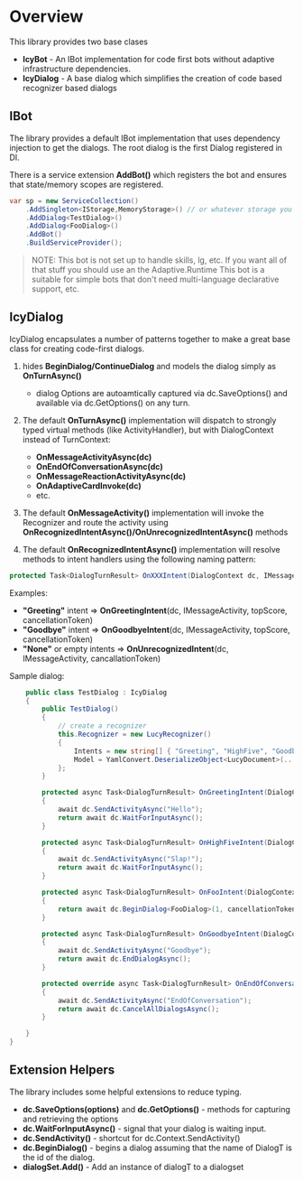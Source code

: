 
# Overview
This library provides two base clases
* **IcyBot** - An IBot implementation for code first bots without adaptive infrastructure dependencies.
* **IcyDialog** - A base dialog which simplifies the creation of code based recognizer based dialogs 

## IBot
The library provides a default IBot implementation that uses dependency injection to get the dialogs.
The root dialog is the first Dialog registered in DI.

There is a service extension **AddBot()** which registers the bot and ensures that state/memory scopes are registered.
 
```C#
var sp = new ServiceCollection()
    .AddSingleton<IStorage,MemoryStorage>() // or whatever storage you want.
    .AddDialog<TestDialog>()
    .AddDialog<FooDialog>()
    .AddBot()
    .BuildServiceProvider();
```

> NOTE: This bot is not set up to handle skills, lg, etc.  If you want all of that stuff you should use an the Adaptive.Runtime
> This bot is a suitable for simple bots that don't need multi-language declarative support, etc.

## IcyDialog
IcyDialog encapsulates a number of patterns together to make a great base class for creating code-first dialogs.

1. hides **BeginDialog/ContinueDialog** and models the dialog simply as **OnTurnAsync()**
    - dialog Options are autoamtically captured via dc.SaveOptions() and available via dc.GetOptions() on any turn.
2. The default **OnTurnAsync()** implementation will dispatch to strongly typed virtual methods (like ActivityHandler), but with DialogContext instead of TurnContext:
    - **OnMessageActivityAsync(dc)**
    - **OnEndOfConversationAsync(dc)**
    - **OnMessageReactionActivityAsync(dc)**
    - **OnAdaptiveCardInvoke(dc)** 
    - etc.
     
3. The default **OnMessageActivity()** implementation will invoke the Recognizer and route the activity using **OnRecognizedIntentAsync()/OnUnrecognizedIntentAsync()** methods
4. The default **OnRecognizedIntentAsync()** implementation will resolve methods to intent handlers using the following naming pattern:

```C#
protected Task<DialogTurnResult> OnXXXIntent(DialogContext dc, IMessageActivity messageActivity, TopScore topSCore, CancellationToken ct);
``` 
    
Examples:
- **"Greeting"** intent => **OnGreetingIntent**(dc, IMessageActivity, topScore, cancellationToken)
- **"Goodbye"** intent => **OnGoodbyeIntent**(dc, IMessageActivity, topScore, cancellationToken)
- **"None"** or empty intents => **OnUnrecognizedIntent**(dc, IMessageActivity, cancallationToken)

Sample dialog:
```C#
    public class TestDialog : IcyDialog
    {
        public TestDialog()
        {
            // create a recognizer
            this.Recognizer = new LucyRecognizer()
            {
                Intents = new string[] { "Greeting", "HighFive", "Goodbye", "Foo" },
                Model = YamlConvert.DeserializeObject<LucyDocument>(...)
            };
        }

        protected async Task<DialogTurnResult> OnGreetingIntent(DialogContext dc, IMessageActivity messageActivity, RecognizerResult recognizerResult, CancellationToken cancellationToken)
        {
            await dc.SendActivityAsync("Hello");
            return await dc.WaitForInputAsync();
        }

        protected async Task<DialogTurnResult> OnHighFiveIntent(DialogContext dc, IMessageActivity messageActivity, RecognizerResult recognizerResult, CancellationToken cancellationToken)
        {
            await dc.SendActivityAsync("Slap!");
            return await dc.WaitForInputAsync();
        }

        protected async Task<DialogTurnResult> OnFooIntent(DialogContext dc, IMessageActivity messageActivity, RecognizerResult recognizerResult, CancellationToken cancellationToken)
        {
            return await dc.BeginDialog<FooDialog>(1, cancellationToken: cancellationToken);
        }

        protected async Task<DialogTurnResult> OnGoodbyeIntent(DialogContext dc, IMessageActivity messageActivity, RecognizerResult recognizerResult, CancellationToken cancellationToken)
        {
            await dc.SendActivityAsync("Goodbye");
            return await dc.EndDialogAsync();
        }

        protected override async Task<DialogTurnResult> OnEndOfConversationActivityAsync(DialogContext dc, IEndOfConversationActivity endOfConversationActivity, CancellationToken cancellationToken)
        {
            await dc.SendActivityAsync("EndOfConversation");
            return await dc.CancelAllDialogsAsync();
        }

    }
}
```

## Extension Helpers
The library includes some helpful extensions to reduce typing.

* **dc.SaveOptions(options)** and **dc.GetOptions<T>()** - methods for capturing and retrieving the options
* **dc.WaitForInputAsync()** - signal that your dialog is waiting input.
* **dc.SendActivity()** - shortcut for dc.Context.SendActivity()
* **dc.BeginDialog<DialogT>()** - begins a dialog assuming that the name of DialogT is the id of the dialog.
* **dialogSet.Add<DialogT>()** - Add an instance of dialogT to a dialogset 
